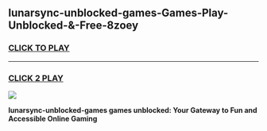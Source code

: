 
## lunarsync-unblocked-games-Games-Play-Unblocked-&-Free-8zoey
<h3>
<a href="https://premium76.site?title=lunarsync-unblocked-games&ref=24A">CLICK TO PLAY</a></h3>
<hr>

<h3>
<a href="https://premium76.site?title=lunarsync-unblocked-games&ref=24A">CLICK 2 PLAY</a>
  
</h3>

<a href="https://premium76.site?title=lunarsync-unblocked-games&ref=24A"><img src="https://clearcache.store/games.png"></a>


**lunarsync-unblocked-games games unblocked: Your Gateway to Fun and Accessible Online Gaming**
